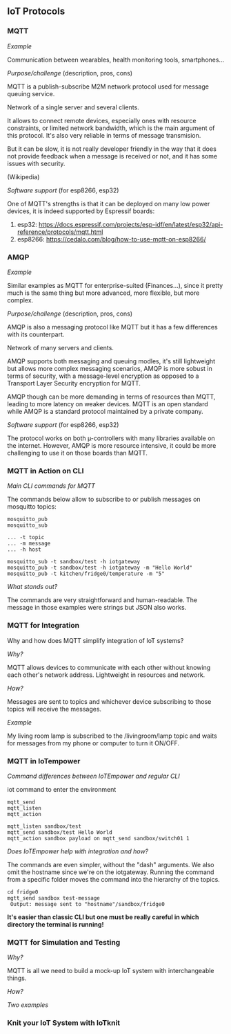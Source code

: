 ## IoT Protocols

### MQTT

*Example*

Communication between wearables, health monitoring tools, smartphones...

*Purpose/challenge* (description, pros, cons)

MQTT is a publish-subscribe M2M network protocol used for message queuing service.

Network of a single server and several clients.

It allows to connect remote devices, especially ones with resource constraints, or limited network bandwidth, which is the main argument of this protocol. It's also very reliable in terms of message transmision.

But it can be slow, it is not really developer friendly in the way that it does not provide feedback when a message is received or not, and it has some issues with security.

(Wikipedia)

*Software support* (for esp8266, esp32)

One of MQTT's strengths is that it can be deployed on many low power devices, it is indeed supported by Espressif boards:
1. esp32: https://docs.espressif.com/projects/esp-idf/en/latest/esp32/api-reference/protocols/mqtt.html 
2. esp8266: https://cedalo.com/blog/how-to-use-mqtt-on-esp8266/ 

### AMQP

*Example*

Similar examples as MQTT for enterprise-suited (Finances...), since it pretty much is the same thing but more advanced, more flexible, but more complex.

*Purpose/challenge* (description, pros, cons)

AMQP is also a messaging protocol like MQTT but it has a few differences with its counterpart.

Network of many servers and clients.

AMQP supports both messaging and queuing modles, it's still lightweight but allows more complex messaging scenarios, AMQP is more sobust in terms of security, with a message-level encryption as opposed to a Transport Layer Security encryption for MQTT.

AMQP though can be more demanding in terms of resources than MQTT, leading to more latency on weaker devices. MQTT is an open standard while AMQP is a standard protocol maintained by a private company.

*Software support* (for esp8266, esp32)

The protocol works on both µ-controllers with many libraries available on the internet. However, AMQP is more resource intensive, it could be more challenging to use it on those boards than MQTT.

### MQTT in Action on CLI

*Main CLI commands for MQTT*

The commands below allow to subscribe to or publish messages on mosquitto topics:

```
mosquitto_pub
mosquitto_sub

... -t topic
... -m message
... -h host

mosquitto_sub -t sandbox/test -h iotgateway
mosquitto_pub -t sandbox/test -h iotgateway -m "Hello World"
mosquitto_pub -t kitchen/fridge0/temperature -m "5"
```

*What stands out?*

The commands are very straightforward and human-readable. The message in those examples were strings but JSON also works.

### MQTT for Integration

Why and how does MQTT simplify integration of IoT systems?

*Why?*

MQTT allows devices to communicate with each other without knowing each other's network address. Lightweight in resources and network.

*How?*

Messages are sent to topics and whichever device subscribing to those topics will receive the messages. 

*Example*

My living room lamp is subscribed to the /livingroom/lamp topic and waits for messages from my phone or computer to turn it ON/OFF.

### MQTT in IoTempower

*Command differences between IoTEmpower and regular CLI*

iot command to enter the environment

```
mqtt_send
mqtt_listen
mqtt_action

mqtt_listen sandbox/test
mqtt_send sandbox/test Hello World
mqtt_action sandbox payload on mqtt_send sandbox/switch01 1

```

*Does IoTEmpower help with integration and how?*

The commands are even simpler, without the "dash" arguments. We also omit the hostname since we're on the iotgateway.
Running the command from a specific folder moves the command into the hierarchy of the topics.

```
cd fridge0
mgtt_send sandbox test-message
 Output: message sent to "hostname"/sandbox/fridge0

```

**It's easier than classic CLI but one must be really careful in which directory the terminal is running!**

### MQTT for Simulation and Testing

*Why?*

MQTT is all we need to build a mock-up IoT system with interchangeable things.

*How?*



*Two examples*

### Knit your IoT System with IoTknit